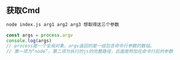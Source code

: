 ## 获取Cmd

```bash
node index.js arg1 arg2 arg3 想取得这三个参数
```

```js
const args = process.argv
console.log(args)
// process是一个全局对象，argv返回的是一组包含命令行参数的数组。
// 第一项为”node”，第二项为执行的js的完整路径，后面是附加在命令行后的参数
```